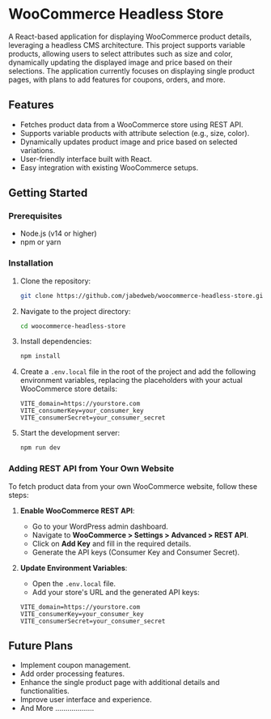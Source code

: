 # WooCommerce Headless Store
A React-based application for displaying WooCommerce product details, leveraging a headless CMS architecture. This project supports variable products, allowing users to select attributes such as size and color, dynamically updating the displayed image and price based on their selections. The application currently focuses on displaying single product pages, with plans to add features for coupons, orders, and more.

## Features

- Fetches product data from a WooCommerce store using REST API.
- Supports variable products with attribute selection (e.g., size, color).
- Dynamically updates product image and price based on selected variations.
- User-friendly interface built with React.
- Easy integration with existing WooCommerce setups.

## Getting Started

### Prerequisites

- Node.js (v14 or higher)
- npm or yarn

### Installation

1. Clone the repository:

    ```bash
    git clone https://github.com/jabedweb/woocommerce-headless-store.git
    ```

2. Navigate to the project directory:

    ```bash
    cd woocommerce-headless-store
    ```

3. Install dependencies:

    ```bash
    npm install 
    ```

4. Create a `.env.local` file in the root of the project and add the following environment variables, replacing the placeholders with your actual WooCommerce store details:

    ```plaintext
    VITE_domain=https://yourstore.com
    VITE_consumerKey=your_consumer_key
    VITE_consumerSecret=your_consumer_secret
    ```

5. Start the development server:

    ```bash
    npm run dev
    ```

### Adding REST API from Your Own Website

To fetch product data from your own WooCommerce website, follow these steps:

1. **Enable WooCommerce REST API**:
    - Go to your WordPress admin dashboard.
    - Navigate to **WooCommerce > Settings > Advanced > REST API**.
    - Click on **Add Key** and fill in the required details.
    - Generate the API keys (Consumer Key and Consumer Secret).

2. **Update Environment Variables**:
    - Open the `.env.local` file.
    - Add your store's URL and the generated API keys:

    ```plaintext
    VITE_domain=https://yourstore.com
    VITE_consumerKey=your_consumer_key
    VITE_consumerSecret=your_consumer_secret
    ```

## Future Plans

- Implement coupon management.
- Add order processing features.
- Enhance the single product page with additional details and functionalities.
- Improve user interface and experience.
- And More ...................




